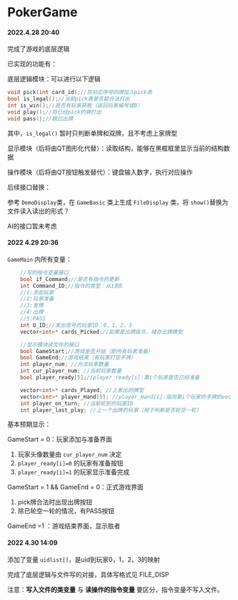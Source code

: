 # PokerGame

#### 2022.4.28 20:40

完成了游戏的底层逻辑

已实现的功能有：

底层逻辑模块：可以进行以下逻辑

```c++
void pick(int card_id);//将对应序号的牌加入pick表
bool is_legal();//当前pick表是否能合法打出
int is_win();//是否有玩家获胜（返回玩家编号或0）
void play();//将已经pick的牌打出
void pass();//跳过出牌
```

其中，`is_legal()` 暂时只判断单牌和双牌，且不考虑上家牌型

显示模块（后将由QT图形化代替）：读取结构，能够在黑框框里显示当前的结构数据

操作模块（后将由QT按钮触发替代）：键盘输入数字，执行对应操作



后续接口替换：

参考 `DemoDisplay`类，在 `GameBasic` 类上生成 `FileDisplay` 类，将 `show()`替换为文件读入读出的形式？

AI的接口暂未考虑



#### 2022 4.29 20:36

`GameMain` 内所有变量：

```c++
	//写的指令变量接口
	bool if_Command;//是否有指令的更新
    int Command_ID;//指令的类型：从1到5
	//1:添加玩家
	//2:玩家准备
	//3:发牌
	//4:出牌
	//5:PASS
    int U_ID;//发出信号的玩家ID：0，1，2，3
	vector<int>* cards_Picked;//如果是出牌指令，储存出牌牌型

	//显示模块读文件的接口
	bool GameStart;//游戏是否开始（即所有玩家准备）
    bool GameEnd;//游戏结束（有玩家打空手牌）
	int player_num; //合法玩家数量
	int cur_player_num; //当前玩家数量
    bool player_ready[5];//player_ready[i]:第i个玩家是否已经准备

	vector<int>* cards_Played; //上家出的牌型
	vector<int>* player_Hand[5]; //player_Hand[i]:指向第i个玩家的手牌的vector的指针
    int player_on_turn; //当前轮到的玩家ID
    int player_last_play; //上一个出牌的玩家（用于判断是否轮空一轮）

```



基本预期显示：

GameStart = 0：玩家添加与准备界面

1. 玩家头像数量由 `cur_player_num` 决定
2. `player_ready[i]=0` 的玩家有准备按钮
3. `player_ready[i]=1` 的玩家显示准备完成

GameStart = 1 && GameEnd = 0：正式游戏界面

1. pick牌合法时出现出牌按钮
1. 除已轮空一轮的情况，有PASS按钮

GameEnd =1 ：游戏结束界面，显示胜者



#### 2022 4.30 14:09

添加了变量 `uidlist[]`，是uid到玩家0，1，2，3的映射

完成了底层逻辑与文件写的对接，具体写格式见 FILE_DISP

注意：**写入文件的类变量** 与 **读操作的指令变量** 要区分，指令变量不写入文件。




